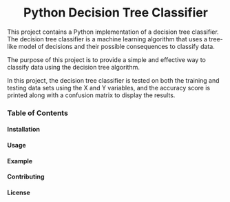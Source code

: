 <h1 align="center">Python Decision Tree Classifier</h1>

This project contains a Python implementation of a decision tree classifier. The decision tree classifier is a machine learning algorithm that uses a tree-like model of decisions and their possible consequences to classify data.

The purpose of this project is to provide a simple and effective way to classify data using the decision tree algorithm.

In this project, the decision tree classifier is tested on both the training and testing data sets using the X and Y variables, and the accuracy score is printed along with a confusion matrix to display the results.

<h3>Table of Contents</h3>

<h4>Installation</h4>

<h4>Usage</h4>

<h4>Example</h4>

<h4>Contributing</h4>

<h4>License</h4>
